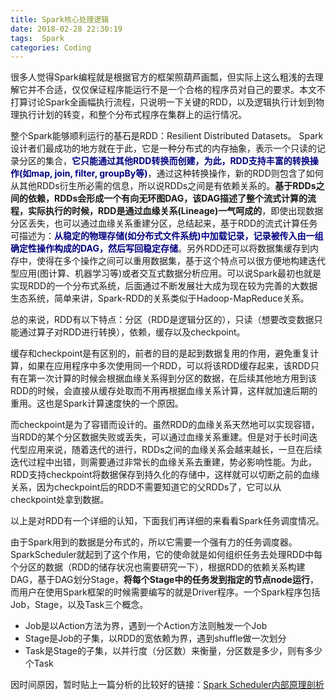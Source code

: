 ```yaml
---
title: Spark核心处理逻辑
date: 2018-02-28 22:30:19
tags:  Spark
categories: Coding
---
```

很多人觉得Spark编程就是根据官方的框架照葫芦画瓢，但实际上这么粗浅的去理解它并不合适，仅仅保证程序能运行不是一个合格的程序员对自己的要求。本文不打算讨论Spark全画幅执行流程，只说明一下关键的RDD，以及逻辑执行计划到物理执行计划的转变，和整个分布式程序在集群上的运行情况。

整个Spark能够顺利运行的基石是RDD：Resilient Distributed Datasets。 Spark设计者们最成功的地方就在于此，它是一种分布式的内存抽象，表示一个只读的记录分区的集合，<font color = navy>**它只能通过其他RDD转换而创建，为此，RDD支持丰富的转换操作(如map, join, filter, groupBy等)**</font>，通过这种转换操作，新的RDD则包含了如何从其他RDDs衍生所必需的信息，所以说RDDs之间是有依赖关系的。**基于RDDs之间的依赖，RDDs会形成一个有向无环图DAG，该DAG描述了整个流式计算的流程，实际执行的时候，RDD是通过血缘关系(Lineage)一气呵成的**，即使出现数据分区丢失，也可以通过血缘关系重建分区，总结起来，基于RDD的流式计算任务可描述为：<font color=navy>**从稳定的物理存储(如分布式文件系统)中加载记录，记录被传入由一组确定性操作构成的DAG，然后写回稳定存储**</font>。另外RDD还可以将数据集缓存到内存中，使得在多个操作之间可以重用数据集，基于这个特点可以很方便地构建迭代型应用(图计算、机器学习等)或者交互式数据分析应用。可以说Spark最初也就是实现RDD的一个分布式系统，后面通过不断发展壮大成为现在较为完善的大数据生态系统，简单来讲，Spark-RDD的关系类似于Hadoop-MapReduce关系。

总的来说，RDD有以下特点：分区（RDD是逻辑分区的），只读（想要改变数据只能通过算子对RDD进行转换），依赖，缓存以及checkpoint。

缓存和checkpoint是有区别的，前者的目的是起到数据复用的作用，避免重复计算，如果在应用程序中多次使用同一个RDD，可以将该RDD缓存起来，该RDD只有在第一次计算的时候会根据血缘关系得到分区的数据，在后续其他地方用到该RDD的时候，会直接从缓存处取而不用再根据血缘关系计算，这样就加速后期的重用。这也是Spark计算速度快的一个原因。

而checkpoint是为了容错而设计的。虽然RDD的血缘关系天然地可以实现容错，当RDD的某个分区数据失败或丢失，可以通过血缘关系重建。但是对于长时间迭代型应用来说，随着迭代的进行，RDDs之间的血缘关系会越来越长，一旦在后续迭代过程中出错，则需要通过非常长的血缘关系去重建，势必影响性能。为此，RDD支持checkpoint将数据保存到持久化的存储中，这样就可以切断之前的血缘关系，因为checkpoint后的RDD不需要知道它的父RDDs了，它可以从checkpoint处拿到数据。

以上是对RDD有一个详细的认知，下面我们再详细的来看看Spark任务调度情况。

由于Spark用到的数据是分布式的，所以它需要一个强有力的任务调度器。SparkScheduler就起到了这个作用，它的使命就是如何组织任务去处理RDD中每个分区的数据（RDD的储存状况也需要研究一下），根据RDD的依赖关系构建DAG，基于DAG划分Stage，**将每个Stage中的任务发到指定的节点node运行**，而用户在使用Spark框架的时候需要编写的就是Driver程序。一个Spark程序包括Job，Stage，以及Task三个概念。

* Job是以Action方法为界，遇到一个Action方法则触发一个Job
* Stage是Job的子集，以RDD的宽依赖为界，遇到shuffle做一次划分
* Task是Stage的子集，以并行度（分区数）来衡量，分区数是多少，则有多少个Task

因时间原因，暂时贴上一篇分析的比较好的链接：[Spark Scheduler内部原理剖析](http://sharkdtu.com/posts/spark-scheduler.html)
